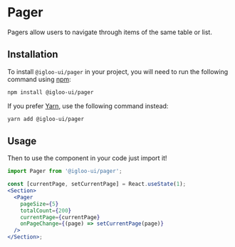 # Pager

Pagers allow users to navigate through items of the same table or list.

<Example />
<ReferenceLinks />

## Installation

To install `@igloo-ui/pager` in your project, you will need to run the following command using [npm](https://www.npmjs.com/):

```bash
npm install @igloo-ui/pager
```

If you prefer [Yarn](https://classic.yarnpkg.com/en/), use the following command instead:

```bash
yarn add @igloo-ui/pager
```

## Usage

Then to use the component in your code just import it!

```jsx
import Pager from '@igloo-ui/pager';

const [currentPage, setCurrentPage] = React.useState(1);
<Section>
  <Pager
    pageSize={5}
    totalCount={200}
    currentPage={currentPage}
    onPageChange={(page) => setCurrentPage(page)}
  />
</Section>;
```
